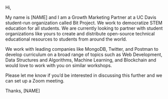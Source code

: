 Hi,

My name is [NAME] and I am a Growth Marketing Partner at a UC Davis student-run organization called Bit Project. We work to democratize STEM education for all students. We are currently looking to partner with student organizations like yours to create and distribute open-source technical educational resources to students from around the world.

We work with leading companies like MongoDB, Twitter, and Postman to develop curriculum on a broad range of topics such as Web Development, Data Structures and Algorithms, Machine Learning, and Blockchain and would love to work with you on similar workshops.

Please let me know if you’d be interested in discussing this further and we can set up a Zoom meeting.

Thanks,
[NAME]
